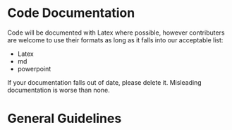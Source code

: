 # Code Documentation

Code will be documented with Latex where possible, however contributers are welcome to use their formats
as long as it falls into our acceptable list:
<ul>
<li>Latex</li>
<li>md</li>
<li>powerpoint</li>
</ul>
If your documentation falls out of date, please delete it. Misleading documentation is worse than none.

<h1> General Guidelines </h1>
